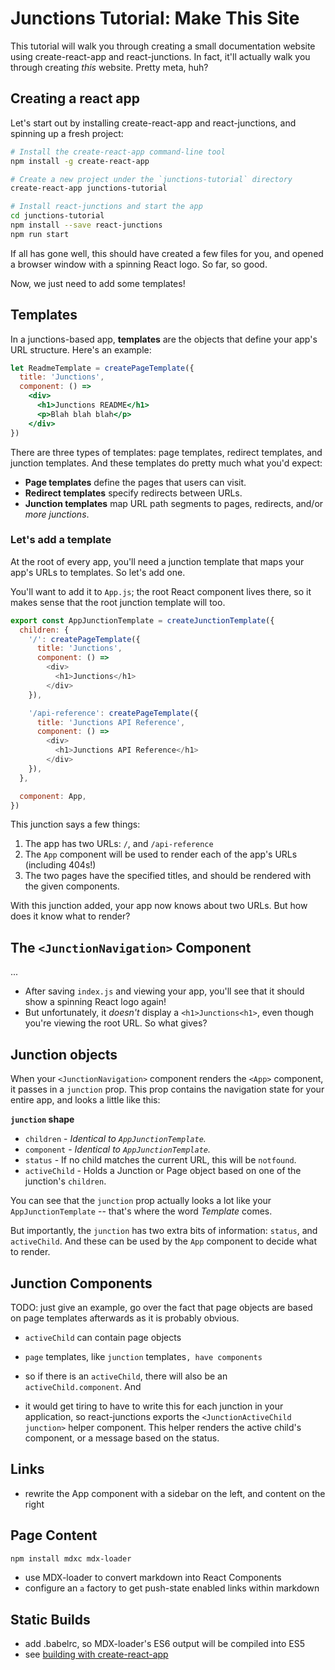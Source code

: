 Junctions Tutorial: Make This Site
==================================

This tutorial will walk you through creating a small documentation website using create-react-app and react-junctions. In fact, it'll actually walk you through creating *this* website. Pretty meta, huh?


Creating a react app
--------------------

Let's start out by installing create-react-app and react-junctions, and spinning up a fresh project:

```bash
# Install the create-react-app command-line tool
npm install -g create-react-app

# Create a new project under the `junctions-tutorial` directory
create-react-app junctions-tutorial

# Install react-junctions and start the app
cd junctions-tutorial
npm install --save react-junctions
npm run start
```

If all has gone well, this should have created a few files for you, and opened a browser window with a spinning React logo. So far, so good.

Now, we just need to add some templates!


Templates
---------

In a junctions-based app, **templates** are the objects that define your app's URL structure. Here's an example:

```jsx
let ReadmeTemplate = createPageTemplate({
  title: 'Junctions',
  component: () =>
    <div>
      <h1>Junctions README</h1>
      <p>Blah blah blah</p>
    </div>
})
```

There are three types of templates: page templates, redirect templates, and junction templates. And these templates do pretty much what you'd expect:

- **Page templates** define the pages that users can visit.
- **Redirect templates** specify redirects between URLs.
- **Junction templates** map URL path segments to pages, redirects, and/or *more junctions*.


### Let's add a template

At the root of every app, you'll need a junction template that maps your app's URLs to templates. So let's add one.

You'll want to add it to `App.js`; the root React component lives there, so it makes sense that the root junction template will too.

```js
export const AppJunctionTemplate = createJunctionTemplate({
  children: {
    '/': createPageTemplate({
      title: 'Junctions',
      component: () =>
        <div>
          <h1>Junctions</h1>
        </div>
    }),

    '/api-reference': createPageTemplate({
      title: 'Junctions API Reference',
      component: () =>
        <div>
          <h1>Junctions API Reference</h1>
        </div>
    }),
  },

  component: App,
})
```

This junction says a few things:

1. The app has two URLs: `/`, and `/api-reference`
2. The `App` component will be used to render each of the app's URLs (including 404s!)
3. The two pages have the specified titles, and should be rendered with the given components.

With this junction added, your app now knows about two URLs. But how does it know what to render?


The `<JunctionNavigation>` Component
------------------------------------

...

- After saving `index.js` and viewing your app, you'll see that it should show a spinning React logo again!
- But unfortunately, it *doesn't* display a `<h1>Junctions<h1>`, even though you're viewing the root URL. So what gives?


Junction objects
----------------

When your `<JunctionNavigation>` component renders the `<App>` component, it passes in a `junction` prop. This prop contains the navigation state for your entire app, and looks a little like this:

**`junction` shape**

- `children` - *Identical to `AppJunctionTemplate`.*
- `component` - *Identical to `AppJunctionTemplate`.*
- `status` - If no child matches the current URL, this will be `notfound`.
- `activeChild` - Holds a Junction or Page object based on one of the junction's `children`.

You can see that the `junction` prop actually looks a lot like your `AppJunctionTemplate` -- that's where the word *Template* comes.

But importantly, the `junction` has two extra bits of information: `status`, and `activeChild`. And these can be used by the `App` component to decide what to render.


Junction Components
-------------------

TODO: just give an example, go over the fact that page objects are based on page templates afterwards as it is probably obvious.

- `activeChild` can contain page objects
- `page` templates, like `junction` templates`, have components`
- so if there is an `activeChild`, there will also be an `activeChild.component`. And 

- it would get tiring to have to write this for each junction in your application, so react-junctions exports the `<JunctionActiveChild junction>` helper component. This helper renders the active child's component, or a message based on the status.


Links
-----

- rewrite the App component with a sidebar on the left, and content on the right


Page Content
------------

```bash
npm install mdxc mdx-loader
```

- use MDX-loader to convert markdown into React Components
- configure an `a` factory to get push-state enabled links within markdown


Static Builds
-------------

- add .babelrc, so MDX-loader's ES6 output will be compiled into ES5
- see [building with create-react-app](/static-sites-with-create-react-app)